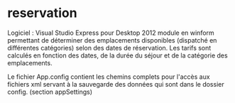 reservation
===========
Logiciel : Visual Studio Express pour Desktop 2012
module en winform permettant de déterminer des emplacements disponibles (dispatché en différentes catégories)
selon des dates de réservation.
Les tarifs sont calculés en fonction des dates, de la durée du séjour et de la catégorie des emplacements.

Le fichier App.config contient les chemins complets pour l'accès aux fichiers xml servant à la sauvegarde des
données qui sont dans le dossier config. (section appSettings)
